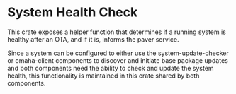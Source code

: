# System Health Check

This crate exposes a helper function that determines if a running system is
healthy after an OTA, and if it is, informs the paver service.

Since a system can be configured to either use the system-update-checker or
omaha-client components to discover and initiate base package updates and both
components need the ability to check and update the system health, this
functionality is maintained in this crate shared by both components.